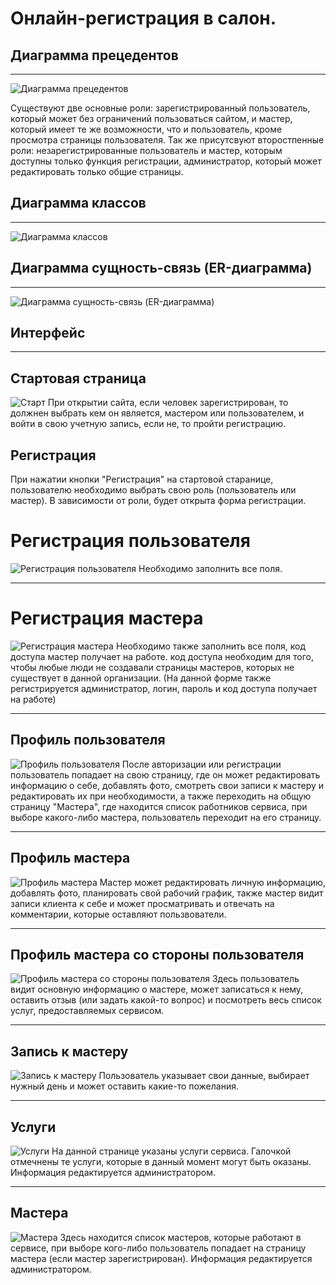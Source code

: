 Онлайн-регистрация в салон.
========================

## Диаграмма прецедентов ##

--------

![Диаграмма прецедентов](https://pp.userapi.com/c639724/v639724932/11611/d-SpFch5_AU.jpg "Диаграмма прецедентов")


Существуют две основные роли: зарегистрированный пользователь, который может без ограничений пользоваться сайтом, и мастер, который имеет 
те же возможности, что и пользователь, кроме просмотра страницы пользователя.
Так же присутсвуют второстпенные роли: незарегистрированные пользователь и мастер, которым доступны только функция регистрации, администратор, который может редактировать только общие страницы.

## Диаграмма классов ##

--------

![Диаграмма классов](https://pp.userapi.com/c639724/v639724932/12761/QGKGfRde8Kk.jpg "Диаграмма классов")

## Диаграмма сущность-связь (ER-диаграмма)  ##

--------

![Диаграмма сущность-связь (ER-диаграмма)](https://pp.userapi.com/c639724/v639724932/1276c/Tvszx8dqm9A.jpg "Диаграмма сущность-связь (ER-диаграмма)")

## Интерфейс ##

-----------

## Стартовая страница ##

![Старт](https://pp.userapi.com/c639724/v639724932/1161e/Dj6Y-LSENSM.jpg "Стартовая страница") 
При открытии сайта, если человек зарегистрирован, то должнен выбрать кем он является, мастером или пользователем, и войти в свою учетную запись, если не, то пройти регистрацию.

## Регистрация ##


При нажатии кнопки "Регистрация" на стартовой старанице, пользователю необходимо выбрать свою роль (пользователь или мастер). В зависимости от роли, будет открыта форма регистрации.

# Регистрация пользователя #

![Регистрация пользователя](https://pp.userapi.com/c639724/v639724932/1165a/fDMVhiqrjCI.jpg "Регистрация пользователя")
Необходимо заполнить все поля.

-----------

# Регистрация мастера #

![Регистрация мастера](https://pp.userapi.com/c639724/v639724932/11663/1WOrvTxA_dE.jpg "Регистрация мастера")
Необходимо также заполнить все поля, код доступа мастер получает на работе. код доступа необходим для того, чтобы любые люди не создавали страницы мастеров, которых не существует в данной организации. (На данной форме также регистрируется администратор, логин, пароль и код доступа получает на работе)

-----------


## Профиль пользователя ##
![Профиль пользователя](https://pp.userapi.com/c639724/v639724932/1166c/4EZzgWnExpo.jpg "Профиль пользователя")
После авторизации или регистрации пользователь попадает на свою страницу, где он может редактировать информацию о себе, добавлять фото, смотреть свои записи к мастеру и редактировать их при необходимости, а также переходить на общую страницу "Мастера", где находится список работников сервиса, при выборе какого-либо мастера, пользователь переходит на его страницу.

-----------
## Профиль мастера ##

![Профиль мастера](https://pp.userapi.com/c639724/v639724932/116bf/F1U3634XuYM.jpg "Профиль мастера")
Мастер может редактировать личную информацию, добавлять фото, планировать свой рабочий график, также мастер видит записи клиента к себе и может просматривать и отвечать на комментарии, которые оставляют пользвователи.

-----------

## Профиль мастера со стороны пользователя ##
![Профиль мастера со стороны пользователя](https://pp.userapi.com/c639724/v639724932/116c8/U3KGcu0oGUo.jpg "Профиль мастера со стороны пользователя")
Здесь пользователь видит основную информацию о мастере, может записаться к нему, оставить отзыв (или задать какой-то вопрос) и посмотреть весь список услуг, предоставляемых сервисом.

-----------

## Запись к мастеру ##
![Запись к мастеру](https://pp.userapi.com/c639724/v639724932/116de/4OXKcFn9QWA.jpg "Запись к мастеру")
Пользователь указывает свои данные, выбирает нужный день и может оставить какие-то пожелания.

-----------

## Услуги ##


![Услуги](https://pp.userapi.com/c639724/v639724932/116d1/XUb5-ZVlFCg.jpg "Услуги")
На данной странице указаны услуги сервиса. Галочкой отмечнены те услуги, которые в данный момент могут быть оказаны. Информация редактируется администратором.

-----------

## Мастера ##
![Мастера](https://pp.userapi.com/c639724/v639724932/116e7/1kXpzNapixM.jpg "Мастера")
Здесь находится список мастеров, которые работают в сервисе, при выборе кого-либо пользователь попадает на страницу мастера (если мастер зарегистрирован). Информация редактируется администратором.


















